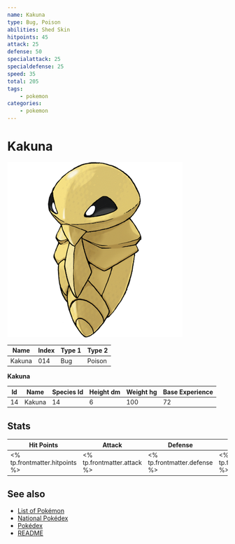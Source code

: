 ```yaml
---
name: Kakuna
type: Bug, Poison
abilities: Shed Skin
hitpoints: 45
attack: 25
defense: 50
specialattack: 25
specialdefense: 25
speed: 35
total: 205
tags:
    - pokemon
categories:
    - pokemon
---
```


# Kakuna


![Kakuna](images/014.png)

| **Name** | **Index** | **Type 1** | **Type 2** |
|----|----|----|----|
| Kakuna | 014 | Bug | Poison  |

**Kakuna** 




| **Id** | **Name** | **Species Id** | **Height dm** | **Weight hg** | **Base Experience** |
|--------|----------|----------------|------------|------------|---------------------|
| 14 | Kakuna | 14 | 6 | 100 | 72 |



## Stats

| **Hit Points** | **Attack** | **Defense** | **Special Attack** | **Special Defense** | **Speed** | **Total** |
|----------------|------------|-------------|--------------------|---------------------|-----------|-----------|
| <% tp.frontmatter.hitpoints %> | <% tp.frontmatter.attack %> | <% tp.frontmatter.defense %> | <% tp.frontmatter.specialattack %> | <% tp.frontmatter.specialdefense %> | <% tp.frontmatter.speed %> | <% tp.frontmatter.total %> |

## See also

- [List of Pokémon](../pokemon.md)
- [National Pokédex](../national_pokedex.md)
- [Pokédex](../pokedex.md)
- [README](../README.md)

